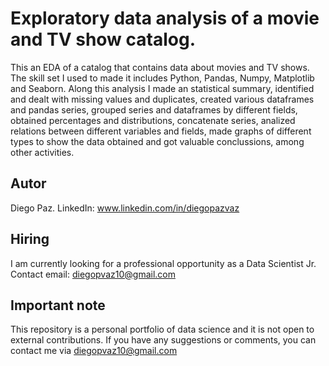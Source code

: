 # Exploratory data analysis of a movie and TV show catalog.
This an EDA of a catalog that contains data about movies and TV shows. The skill set I used to made it includes Python, Pandas, Numpy, Matplotlib and Seaborn. Along this analysis I made an statistical summary, identified and dealt with missing values and duplicates, created various dataframes and pandas series, grouped series and dataframes by different fields, obtained percentages and distributions, concatenate series, analized relations between different variables and fields, made graphs of different types to show the data obtained and got valuable conclussions, among other activities.

## Autor
Diego Paz. LinkedIn: www.linkedin.com/in/diegopazvaz

## Hiring
I am currently looking for a professional opportunity as a Data Scientist Jr.
Contact email: diegopvaz10@gmail.com

## Important note
This repository is a personal portfolio of data science and it is not open to external contributions. If you have any suggestions or comments, you can contact me via diegopvaz10@gmail.com
